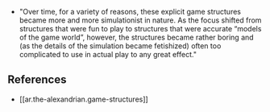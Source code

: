 
-  "Over time, for a variety of reasons, these explicit game structures became more and more simulationist in nature. As the focus shifted from structures that were fun to play to structures that were accurate “models of the game world”, however, the structures became rather boring and (as the details of the simulation became fetishized) often too complicated to use in actual play to any great effect."

## References

- [[ar.the-alexandrian.game-structures]]